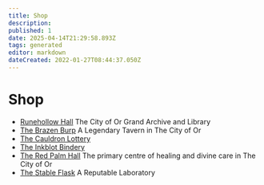 ```yaml
---
title: Shop
description:
published: 1
date: 2025-04-14T21:29:58.893Z
tags: generated
editor: markdown
dateCreated: 2022-01-27T08:44:37.050Z
---
```


# Shop
- [Runehollow Hall](/geography/settlement/city/city-of-or/shop/runehollow-hall.md)
  The City of Or Grand Archive and Library
- [The Brazen Burp](/geography/settlement/city/city-of-or/shop/the-brazen-burp.md)
  A Legendary Tavern in The City of Or
- [The Cauldron Lottery](/geography/settlement/city/city-of-or/shop/the-cauldron-lottery.md)
- [The Inkblot Bindery](/geography/settlement/city/city-of-or/shop/the-inkblot-bindery.md)
- [The Red Palm Hall](/geography/settlement/city/city-of-or/shop/the-red-palm-hall.md)
  The primary centre of healing and divine care in The City of Or
- [The Stable Flask](/geography/settlement/city/city-of-or/shop/the-stable-flask.md)
  A Reputable Laboratory
